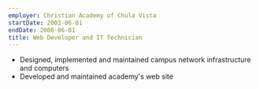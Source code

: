 ```yaml
---
employer: Christian Academy of Chula Vista
startDate: 2003-06-01
endDate: 2006-06-01
title: Web Developer and IT Technician
---
```

- Designed, implemented and maintained campus network infrastructure and computers
- Developed and maintained academy's web site
